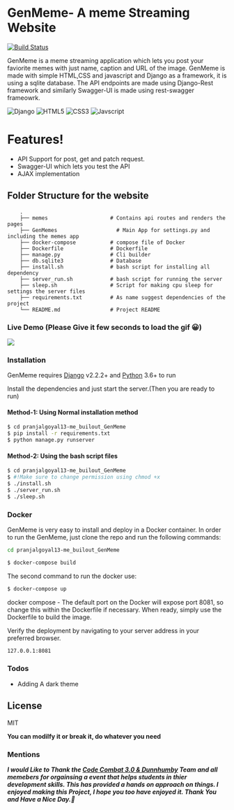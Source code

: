 # GenMeme- A meme Streaming Website

[![Build Status](https://travis-ci.org/joemccann/dillinger.svg?branch=master)](https://travis-ci.org/joemccann/dillinger)

GenMeme is a meme streaming application which lets you post your faviorite memes with just name, caption and URL of the image.
GenMeme is made with simple HTML,CSS and javascript and Django as a framework, it is using a sqlite database. The API endpoints are made using Django-Rest framework and similarly Swagger-UI is made using rest-swagger frameowrk.

![Django](https://img.shields.io/badge/django%20-%23092E20.svg?&style=for-the-badge&logo=django&logoColor=white) ![HTML5](https://img.shields.io/badge/html5%20-%23E34F26.svg?&style=for-the-badge&logo=html5&logoColor=white) ![CSS3](https://img.shields.io/badge/css3%20-%231572B6.svg?&style=for-the-badge&logo=css3&logoColor=white") ![Javscript](https://img.shields.io/badge/javascript%20-%23323330.svg?&style=for-the-badge&logo=javascript&logoColor=%23F7DF1E)


# Features!
  - API Support for post, get and patch request.
  - Swagger-UI which lets you test the API
  - AJAX implementation

## Folder Structure for the website
        .
        ├── memes                    # Contains api routes and renders the pages
        ├── GenMemes                   # Main App for settings.py and including the memes app
        ├── docker-compose           # compose file of Docker
        ├── Dockerfile               # Dockerfile
        ├── manage.py                # Cli builder
        ├── db.sqlite3               # Database
        ├── install.sh               # bash script for installing all dependency
        ├── server_run.sh            # bash script for running the server
        ├── sleep.sh                 # Script for making cpu sleep for settings the server files
        ├── requirements.txt         # As name suggest dependencies of the project
        └── README.md                # Project README 

### Live Demo (Please Give it few seconds to load the gif 😀)
![](livedemo.gif)


### Installation

GenMeme requires [Django](https://www.djangoproject.com/download/) v2.2.2+ and [Python](https://www.python.org/downloads/) 3.6+ to run

Install the dependencies and just start the server.(Then you are ready to run)

#### Method-1: Using Normal installation method
```sh
$ cd pranjalgoyal13-me_builout_GenMeme 
$ pip install -r requirements.txt
$ python manage.py runserver
```
#### Method-2: Using the bash script files
```sh
$ cd pranjalgoyal13-me_builout_GenMeme 
$ #!Make sure to change permission using chmod +x
$ ./install.sh
$ ./server_run.sh
$ ./sleep.sh
```

### Docker
GenMeme is very easy to install and deploy in a Docker container.
In order to run the GenMeme, just clone the repo and run the following commands:
```sh
cd pranjalgoyal13-me_builout_GenMeme 
```
```sh
$ docker-compose build
```
The second command to run the docker use:
```sh
$ docker-compose up
```

docker compose -
The default port on the Docker will expose port 8081, so change this within the Dockerfile if necessary. When ready, simply use the Dockerfile to build the image.

Verify the deployment by navigating to your server address in your preferred browser.

```sh
127.0.0.1:8081
```

### Todos
 - Adding A dark theme


License
----

MIT

**You can modilfy it or break it, do whatever you need**

### Mentions

***I would Like to Thank the [Code Combat 3.0 & Dunnhumby]() Team and all memebers for orgainsing a event that helps students in thier development skills. This has provided a hands on approach on things. I enjoyed making this Project, I hope you too have enjoyed it. Thank You and Have a Nice Day.🎇***
